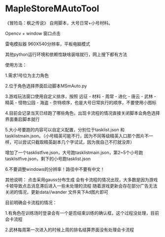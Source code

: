 # MapleStoreMAutoTool
《冒险岛：枫之传说》 自用脚本，大号日常+小号材料。

Opencv + window 窗口点击

雷电模拟器 960X540分辨率，平板电脑模式

其他python运行环境和依赖性缺啥装啥就行，网上搜下都有方法

使用方法：

1.需求1号位为主力角色

2.位于角色选择界面启动脚本MSmAuto.py

3.游戏玩法窗口使用自定义排序，按照 远征 - 材料 - 周常 - 进化 - 唐云 - 武林 - 精英 - 怪物公园 - 海盗 - 奈特顺序，也是大号日常执行的顺序，不要使用小图标

4.目前会记录当天已经跑了哪些角色，出现卡流程的情况直接关闭脚本会角色选择界面重启脚本就行

5.大小号要跑的内容可以自定义配置，分别位于tasklist.json 和tasklistmain.json。（小号精英可能不行，因为不同等级精英入口那个图片不一样，可以尝试只截取精英副本几个字试试，因为我自己不打就没弄）

增加了一个tasklistfive.json，大号跑tasklistmain.json，第2~5个小号跑tasklistfive.json，剩下的小号跑tasklist.json

6.不要调整windows的分辨率！路径中不要有中文！

其他说明：
点击采用gauss分布生成
会有卡流程的情况出现，大多数是因为游戏卡顿导致点击消息滞后进入一些未处理的流程
随着游戏更新会存在部分广告无法关闭的情况，更新data//wander 文件夹下Ad图片即可

目前明确会卡流程的情况：

1.有角色在训练场时登录会有一个是否结束训练的确认框，这个过程没处理，目前会卡流程

2.武林每周第一次进入的时候上周的排名结算界面没有处理会卡流程
